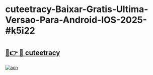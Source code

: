 # cuteetracy-Baixar-Gratis-Ultima-Versao-Para-Android-IOS-2025-#k5i22

# <h2><a href="https://ainizakaria.my?title=cuteetracy&ref=24M">🔗👉 🔴 cuteetracy</a></h2>

[![acn](https://github.com/user-attachments/assets/0f9c940e-d8b0-45ae-aac7-cd30a18b3e1c)](https://ainizakaria.my?title=cuteetracy&ref=24M)

